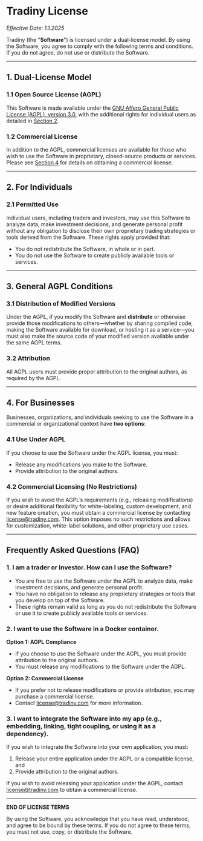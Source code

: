 # Tradiny License  
*Effective Date: 1.1.2025*

Tradiny (the "**Software**") is licensed under a dual-license model. By using the Software, you agree to comply with the following terms and conditions. If you do not agree, do not use or distribute the Software.

---

## 1. Dual-License Model

### 1.1 Open Source License (AGPL)
This Software is made available under the [GNU Affero General Public License (AGPL), version 3.0](https://www.gnu.org/licenses/agpl-3.0.en.html), with the additional rights for individual users as detailed in [Section 2](#2-for-individuals).

### 1.2 Commercial License
In addition to the AGPL, commercial licenses are available for those who wish to use the Software in proprietary, closed-source products or services. Please see [Section 4](#4-for-businesses) for details on obtaining a commercial license.

---

## 2. For Individuals

### 2.1 Permitted Use
Individual users, including traders and investors, may use this Software to analyze data, make investment decisions, and generate personal profit without any obligation to disclose their own proprietary trading strategies or tools derived from the Software. These rights apply provided that:
- You do not redistribute the Software, in whole or in part.  
- You do not use the Software to create publicly available tools or services.

---

## 3. General AGPL Conditions

### 3.1 Distribution of Modified Versions
Under the AGPL, if you modify the Software and **distribute** or otherwise provide those modifications to others—whether by sharing compiled code, making the Software available for download, or hosting it as a service—you must also make the source code of your modified version available under the same AGPL terms.

### 3.2 Attribution
All AGPL users must provide proper attribution to the original authors, as required by the AGPL.

---

## 4. For Businesses

Businesses, organizations, and individuals seeking to use the Software in a commercial or organizational context have **two options**:

### 4.1 Use Under AGPL
If you choose to use the Software under the AGPL license, you must:
- Release any modifications you make to the Software.  
- Provide attribution to the original authors.  

### 4.2 Commercial Licensing (No Restrictions)
If you wish to avoid the AGPL’s requirements (e.g., releasing modifications) or desire additional flexibility for white-labeling, custom development, and new feature creation, you must obtain a commercial license by contacting  
[license@tradiny.com](mailto:license@tradiny.com). This option imposes no such restrictions and allows for customization, white-label solutions, and other proprietary use cases.

---

## Frequently Asked Questions (FAQ)

### 1. I am a trader or investor. How can I use the Software?
- You are free to use the Software under the AGPL to analyze data, make investment decisions, and generate personal profit.  
- You have no obligation to release any proprietary strategies or tools that you develop on top of the Software.  
- These rights remain valid as long as you do not redistribute the Software or use it to create publicly available tools or services.

### 2. I want to use the Software in a Docker container.
**Option 1: AGPL Compliance**  
- If you choose to use the Software under the AGPL, you must provide attribution to the original authors.  
- You must release any modifications to the Software under the AGPL.

**Option 2: Commercial License**  
- If you prefer not to release modifications or provide attribution, you may purchase a commercial license.  
- Contact [license@tradiny.com](mailto:license@tradiny.com) for more information.

### 3. I want to integrate the Software into my app (e.g., embedding, linking, tight coupling, or using it as a dependency).
If you wish to integrate the Software into your own application, you must:
1. Release your entire application under the AGPL or a compatible license, and  
2. Provide attribution to the original authors.

If you wish to avoid releasing your application under the AGPL, contact [license@tradiny.com](mailto:license@tradiny.com) to obtain a commercial license.

---

**END OF LICENSE TERMS**  

By using the Software, you acknowledge that you have read, understood, and agree to be bound by these terms. If you do not agree to these terms, you must not use, copy, or distribute the Software.
